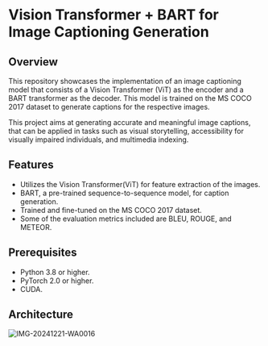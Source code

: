 # Vision Transformer + BART for Image Captioning Generation

## Overview
This repository showcases the implementation of an image captioning model that consists of a Vision Transformer (ViT) as the encoder and a BART transformer as the decoder. This model is trained on the MS COCO 2017 dataset to generate captions for the respective images.

This project aims at generating accurate and meaningful image captions, that can be applied in tasks such as visual storytelling, accessibility for visually impaired individuals, and multimedia indexing.


## Features
* Utilizes the Vision Transformer(ViT) for feature extraction of the images.
* BART, a pre-trained sequence-to-sequence model, for caption generation.
* Trained and fine-tuned on the MS COCO 2017 dataset.
* Some of the evaluation metrics included are BLEU, ROUGE, and METEOR.


## Prerequisites
* Python 3.8 or higher.
* PyTorch 2.0 or higher.
* CUDA.

## Architecture
![IMG-20241221-WA0016](https://github.com/user-attachments/assets/45da9f80-4e16-44b6-8ab4-a570310ea472)



  
